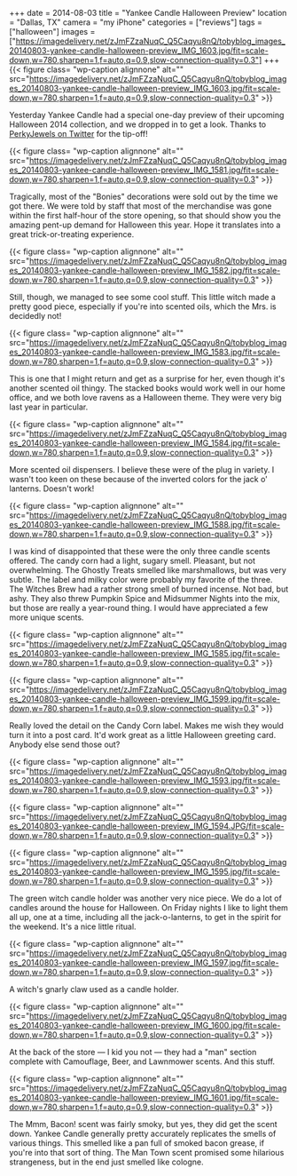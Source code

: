 +++
date = 2014-08-03
title = "Yankee Candle Halloween Preview"
location = "Dallas, TX"
camera = "my iPhone"
categories = ["reviews"]
tags = ["halloween"]
images = ["https://imagedelivery.net/zJmFZzaNuqC_Q5Caqyu8nQ/tobyblog_images_20140803-yankee-candle-halloween-preview_IMG_1603.jpg/fit=scale-down,w=780,sharpen=1,f=auto,q=0.9,slow-connection-quality=0.3"]
+++
{{< figure class= "wp-caption alignnone" alt="" src="https://imagedelivery.net/zJmFZzaNuqC_Q5Caqyu8nQ/tobyblog_images_20140803-yankee-candle-halloween-preview_IMG_1603.jpg/fit=scale-down,w=780,sharpen=1,f=auto,q=0.9,slow-connection-quality=0.3" >}}

Yesterday Yankee Candle had a special one-day preview of their upcoming Halloween 2014 collection, and we dropped in to get a look. Thanks to [PerkyJewels on Twitter](https://twitter.com/perkyjewels?lang=en) for the tip-off!

<!--more-->

{{< figure class= "wp-caption alignnone" alt="" src="https://imagedelivery.net/zJmFZzaNuqC_Q5Caqyu8nQ/tobyblog_images_20140803-yankee-candle-halloween-preview_IMG_1581.jpg/fit=scale-down,w=780,sharpen=1,f=auto,q=0.9,slow-connection-quality=0.3" >}}

Tragically, most of the "Bonies" decorations were sold out by the time we got there. We were told by staff that most of the merchandise was gone within the first half-hour of the store opening, so that should show you the amazing pent-up demand for Halloween this year. Hope it translates into a great trick-or-treating experience.

{{< figure class= "wp-caption alignnone" alt="" src="https://imagedelivery.net/zJmFZzaNuqC_Q5Caqyu8nQ/tobyblog_images_20140803-yankee-candle-halloween-preview_IMG_1582.jpg/fit=scale-down,w=780,sharpen=1,f=auto,q=0.9,slow-connection-quality=0.3" >}}

Still, though, we managed to see some cool stuff. This little witch made a pretty good piece, especially if you're into scented oils, which the Mrs. is decidedly not!

{{< figure class= "wp-caption alignnone" alt="" src="https://imagedelivery.net/zJmFZzaNuqC_Q5Caqyu8nQ/tobyblog_images_20140803-yankee-candle-halloween-preview_IMG_1583.jpg/fit=scale-down,w=780,sharpen=1,f=auto,q=0.9,slow-connection-quality=0.3" >}}

This is one that I might return and get as a surprise for her, even though it's another scented oil thingy. The stacked books would work well in our home office, and we both love ravens as a Halloween theme. They were very big last year in particular.

{{< figure class= "wp-caption alignnone" alt="" src="https://imagedelivery.net/zJmFZzaNuqC_Q5Caqyu8nQ/tobyblog_images_20140803-yankee-candle-halloween-preview_IMG_1584.jpg/fit=scale-down,w=780,sharpen=1,f=auto,q=0.9,slow-connection-quality=0.3" >}}

More scented oil dispensers. I believe these were of the plug in variety. I wasn't too keen on these because of the inverted colors for the jack o' lanterns. Doesn't work!

{{< figure class= "wp-caption alignnone" alt="" src="https://imagedelivery.net/zJmFZzaNuqC_Q5Caqyu8nQ/tobyblog_images_20140803-yankee-candle-halloween-preview_IMG_1588.jpg/fit=scale-down,w=780,sharpen=1,f=auto,q=0.9,slow-connection-quality=0.3" >}}

I was kind of disappointed that these were the only three candle scents offered. The candy corn had a light, sugary smell. Pleasant, but not overwhelming. The Ghostly Treats smelled like marshmallows, but was very subtle. The label and milky color were probably my favorite of the three. The Witches Brew had a rather strong smell of burned incense. Not bad, but ashy. They also threw Pumpkin Spice and Midsummer Nights into the mix, but those are really a year-round thing. I would have appreciated a few more unique scents.

{{< figure class= "wp-caption alignnone" alt="" src="https://imagedelivery.net/zJmFZzaNuqC_Q5Caqyu8nQ/tobyblog_images_20140803-yankee-candle-halloween-preview_IMG_1585.jpg/fit=scale-down,w=780,sharpen=1,f=auto,q=0.9,slow-connection-quality=0.3" >}}

{{< figure class= "wp-caption alignnone" alt="" src="https://imagedelivery.net/zJmFZzaNuqC_Q5Caqyu8nQ/tobyblog_images_20140803-yankee-candle-halloween-preview_IMG_1599.jpg/fit=scale-down,w=780,sharpen=1,f=auto,q=0.9,slow-connection-quality=0.3" >}}

Really loved the detail on the Candy Corn label. Makes me wish they would turn it into a post card. It'd work great as a little Halloween greeting card. Anybody else send those out?

{{< figure class= "wp-caption alignnone" alt="" src="https://imagedelivery.net/zJmFZzaNuqC_Q5Caqyu8nQ/tobyblog_images_20140803-yankee-candle-halloween-preview_IMG_1593.jpg/fit=scale-down,w=780,sharpen=1,f=auto,q=0.9,slow-connection-quality=0.3" >}}

{{< figure class= "wp-caption alignnone" alt="" src="https://imagedelivery.net/zJmFZzaNuqC_Q5Caqyu8nQ/tobyblog_images_20140803-yankee-candle-halloween-preview_IMG_1594.JPG/fit=scale-down,w=780,sharpen=1,f=auto,q=0.9,slow-connection-quality=0.3" >}}

{{< figure class= "wp-caption alignnone" alt="" src="https://imagedelivery.net/zJmFZzaNuqC_Q5Caqyu8nQ/tobyblog_images_20140803-yankee-candle-halloween-preview_IMG_1595.jpg/fit=scale-down,w=780,sharpen=1,f=auto,q=0.9,slow-connection-quality=0.3" >}}

The green witch candle holder was another very nice piece. We do a lot of candles around the house for Halloween. On Friday nights I like to light them all up, one at a time, including all the jack-o-lanterns, to get in the spirit for the weekend. It's a nice little ritual.

{{< figure class= "wp-caption alignnone" alt="" src="https://imagedelivery.net/zJmFZzaNuqC_Q5Caqyu8nQ/tobyblog_images_20140803-yankee-candle-halloween-preview_IMG_1597.jpg/fit=scale-down,w=780,sharpen=1,f=auto,q=0.9,slow-connection-quality=0.3" >}}

A witch's gnarly claw used as a candle holder.

{{< figure class= "wp-caption alignnone" alt="" src="https://imagedelivery.net/zJmFZzaNuqC_Q5Caqyu8nQ/tobyblog_images_20140803-yankee-candle-halloween-preview_IMG_1600.jpg/fit=scale-down,w=780,sharpen=1,f=auto,q=0.9,slow-connection-quality=0.3" >}}

At the back of the store — I kid you not — they had a "man" section complete with Camouflage, Beer, and Lawnmower scents. And this stuff.

{{< figure class= "wp-caption alignnone" alt="" src="https://imagedelivery.net/zJmFZzaNuqC_Q5Caqyu8nQ/tobyblog_images_20140803-yankee-candle-halloween-preview_IMG_1601.jpg/fit=scale-down,w=780,sharpen=1,f=auto,q=0.9,slow-connection-quality=0.3" >}}

The Mmm, Bacon! scent was fairly smoky, but yes, they did get the scent down. Yankee Candle generally pretty accurately replicates the smells of various things. This smelled like a pan full of smoked bacon grease, if you're into that sort of thing. The Man Town scent promised some hilarious strangeness, but in the end just smelled like cologne.
